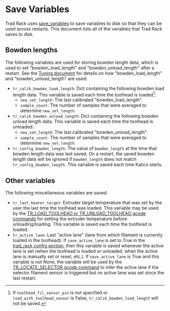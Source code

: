 # Save Variables

Trad Rack uses
[save_variables](https://docs.kalico.gg/Config_Reference.html#save_variables)
to save variables to disk so that they can be used across restarts.
This document lists all of the variables that Trad Rack saves to disk.

## Bowden lengths

The following variables are used for storing bowden length data,
which is used to set "bowden_load_length" and "bowden_unload_length"
after a restart. See the
[Tuning document](/docs/Tuning.md) for details on how
"bowden_load_length" and "bowden_unload_length" are used:

- `tr_calib_bowden_load_length`: Dict containing the following bowden
  load length data. This variable is saved each time the toolhead is
  loaded[^1]:
  - `new_set_length`: The last calibrated "bowden_load_length".
  - `sample_count`: The number of samples that were averaged to
    determine `new_set_length`.
- `tr_calib_bowden_unload_length`: Dict containing the following
  bowden unload length data. This variable is saved each time the
  toolhead is unloaded:
  - `new_set_length`: The last calibrated "bowden_unload_length".
  - `sample_count`: The number of samples that were averaged to
    determine `new_set_length`.
- `tr_config_bowden_length`: The value of `bowden_length` at the time
  that bowden length data was last saved. On a restart, the saved
  bowden length data will be ignored if `bowden_length` does not match
  `tr_config_bowden_length`. This variable is saved each time Kalico
  starts.

[^1]: If `toolhead_fil_sensor_pin` is not specified or
`load_with_toolhead_sensor` is False, `tr_calib_bowden_load_length`
will not be saved.

## Other variables

The following miscellaneous variables are saved:

- `tr_last_heater_target`: Extruder target temperature that was set by
  the user the last time the toolhead was loaded. This variable may be
  used by the
  [TR_LOAD_TOOLHEAD or TR_UNLOAD_TOOLHEAD gcode commands](G-Codes.md)
  for setting the extruder temperature before unloading/loading. This
  variable is saved each time the toolhead is loaded.
- `tr_active_lane`: Last "active lane" (lane from which filament is
  currently loaded in the toolhead). If `save_active_lane` is set to
  True in the 
  [trad_rack config section](Config_Reference.md#trad_rack),
  then this variable is saved whenever the active lane is set (when
  the toolhead is loaded or unloaded, when the active lane is manually
  set or reset, etc.). If `save_active_lane` is True and this variable
  is not None, the variable will be used by the
  [TR_LOCATE_SELECTOR gcode command](G-Codes.md#tr_locate_selector) to
  infer the active lane if the selector filament sensor is triggered
  but no active lane was set since the last restart.

